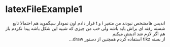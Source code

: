 # latexFileExample1
<p dir="rtl" align="right">
اندیس هامشخص نبودند من متغیر i و t قرار دادم اون نمودار سیگموید هم احتمالا تابع شسته رفته ای براش باید باشه ولی خب من چیزی که شبیه این شکل باشه پیدا نکردم باز هم اگر لازم شد ادیتش میکنم
<br/>
از بسته tikz استفاده کردم همچنین از دستور draw...
